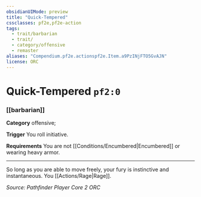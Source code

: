 ```yaml
---
obsidianUIMode: preview
title: "Quick-Tempered"
cssclasses: pf2e,pf2e-action
tags:
  - trait/barbarian
  - trait/
  - category/offensive
  - remaster
aliases: "Compendium.pf2e.actionspf2e.Item.a9PzINjFTO5GvAJN"
license: ORC
---
```

# Quick-Tempered `pf2:0`

### [[barbarian]]

**Category** offensive; 




**Trigger** You roll initiative.

**Requirements** You are not [[Conditions/Encumbered|Encumbered]] or wearing heavy armor.

* * *

So long as you are able to move freely, your fury is instinctive and instantaneous. You [[Actions/Rage|Rage]].

*Source: Pathfinder Player Core 2*
*ORC*